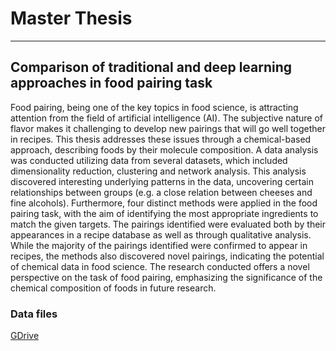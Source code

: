 # Master Thesis
___
## Comparison of traditional and deep learning approaches in food pairing task

Food pairing, being one of the key topics in food science, is attracting attention from the field of artificial intelligence (AI). The subjective nature of flavor makes it challenging to develop new pairings that will go well together in recipes. This thesis addresses these issues through a chemical-based approach, describing foods by their molecule composition. A data analysis was conducted utilizing data from several datasets, which included dimensionality reduction, clustering and network analysis. This analysis discovered interesting underlying patterns in the data, uncovering certain relationships between groups (e.g. a close relation between cheeses and fine alcohols). Furthermore, four distinct methods were applied in the food pairing task, with the aim of identifying the most appropriate ingredients to match the given targets. The pairings identified were evaluated both by their appearances in a recipe database as well as through qualitative analysis. While the majority of the pairings identified were confirmed to appear in recipes, the methods also discovered novel pairings, indicating the potential of chemical data in food science. The research conducted offers a novel perspective on the task of food pairing, emphasizing the significance of the chemical composition of foods in future research.

### Data files
[GDrive](https://drive.google.com/file/d/1nzR70La_CoywOwW3mBLmTUyU6_C7bIpC/view?usp=sharing)


